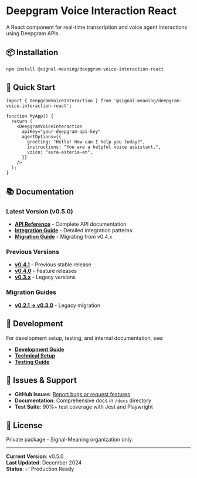 # Deepgram Voice Interaction React

A React component for real-time transcription and voice agent interactions using Deepgram APIs.

## 📦 Installation

```bash
npm install @signal-meaning/deepgram-voice-interaction-react
```

## 🚀 Quick Start

```tsx
import { DeepgramVoiceInteraction } from '@signal-meaning/deepgram-voice-interaction-react';

function MyApp() {
  return (
    <DeepgramVoiceInteraction
      apiKey="your-deepgram-api-key"
      agentOptions={{
        greeting: "Hello! How can I help you today?",
        instructions: "You are a helpful voice assistant.",
        voice: "aura-asteria-en",
      }}
    />
  );
}
```

## 📚 Documentation

### **Latest Version (v0.5.0)**
- **[API Reference](releases/v0.5.0/API-REFERENCE.md)** - Complete API documentation
- **[Integration Guide](releases/v0.5.0/INTEGRATION-GUIDE.md)** - Detailed integration patterns
- **[Migration Guide](releases/v0.5.0/MIGRATION.md)** - Migrating from v0.4.x

### **Previous Versions**
- **[v0.4.1](releases/v0.4.1/)** - Previous stable release
- **[v0.4.0](releases/v0.4.0/)** - Feature releases
- **[v0.3.x](releases/v0.3.0/)** - Legacy versions

### **Migration Guides**
- **[v0.2.1 → v0.3.0](migration/v0.2.1-to-v0.3.0.md)** - Legacy migration

## 🔧 Development

For development setup, testing, and internal documentation, see:
- **[Development Guide](development/DEVELOPMENT.md)**
- **[Technical Setup](development/TECHNICAL-SETUP.md)**
- **[Testing Guide](development/TESTING-QUICK-START.md)**

## 🐛 Issues & Support

- **GitHub Issues**: [Report bugs or request features](https://github.com/Signal-Meaning/dg_react_agent/issues)
- **Documentation**: Comprehensive docs in `/docs` directory
- **Test Suite**: 90%+ test coverage with Jest and Playwright

## 📄 License

Private package - Signal-Meaning organization only.

---

**Current Version**: v0.5.0  
**Last Updated**: December 2024  
**Status**: ✅ Production Ready